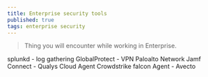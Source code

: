 ```yaml
---
title: Enterprise security tools
published: true
tags: enterprise security
---
```

> Thing you will encounter while working in Enterprise.

splunkd - log gathering
GlobalProtect - VPN
Paloalto Network
Jamf Connect - 
Qualys Cloud Agent
Crowdstrike falcon Agent - 
Avecto 

